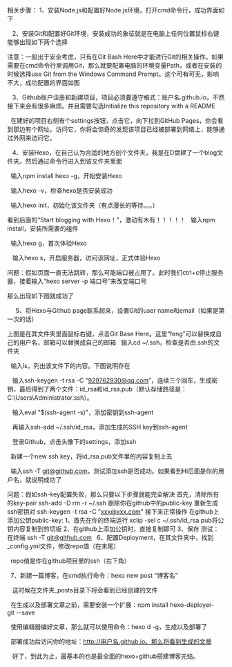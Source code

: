 相关步骤：
1、安装Node.js和配置好Node.js环境，打开cmd命令行，成功界面如下

 
 2、安装Git和配置好Git环境，安装成功的象征就是在电脑上任何位置鼠标右键能够出现如下两个选择
 

注意：一般出于安全考虑，只有在Git Bash Here中才能进行Git的相关操作。如果需要在cmd命令行里调用Git，那么就要配置电脑的环境变量Path，或者在安装的时候选择use Git from the Windows Command Prompt。这个可有可无，影响不大，成功配置的界面如图

 
 3、Github账户注册和新建项目，项目必须要遵守格式：账户名.github.io，不然接下来会有很多麻烦。并且需要勾选Initialize this repository with a README

 
在建好的项目右侧有个settings按钮，点击它，向下拉到GitHub Pages，你会看到那边有个网址，访问它，你将会惊奇的发现该项目已经被部署到网络上，能够通过外网来访问它。 

 
 4、安装Hexo，在自己认为合适的地方创个文件夹，我是在D盘建了一个blog文件夹。然后通过命令行进入到该文件夹里面

 
输入npm install hexo -g，开始安装Hexo

 
输入hexo -v，检查hexo是否安装成功

 
输入hexo init，初始化该文件夹（有点漫长的等待。。。）



看到后面的“Start blogging with Hexo！”，激动有木有！！！！！
 
输入npm install，安装所需要的组件

 
输入hexo g，首次体验Hexo

 
 输入hexo s，开启服务器，访问该网址，正式体验Hexo

问题：假如页面一直无法跳转，那么可能端口被占用了。此时我们ctrl+c停止服务器，接着输入“hexo server -p 端口号”来改变端口号

那么出现如下图就成功了

 
 
 5、将Hexo与Github page联系起来，设置Git的user name和email（如果是第一次的话）
 

上图是在其文件夹里面鼠标右键，点击Git Base Here。这里“feng”可以替换成自己的用户名，邮箱可以替换成自己的邮箱
 
输入cd ~/.ssh，检查是否由.ssh的文件夹

 
输入ls，列出该文件下的内容。下图说明存在

 
 输入ssh-keygen -t rsa -C “929762930@qq.com”，连续三个回车，生成密钥，最后得到了两个文件：id_rsa和id_rsa.pub（默认存储路径是：C:\Users\Administrator\.ssh）。
 

 
 输入eval "$(ssh-agent -s)"，添加密钥到ssh-agent

 
 再输入ssh-add ~/.ssh/id_rsa，添加生成的SSH key到ssh-agent

 
 登录Github，点击头像下的settings，添加ssh
 

 
新建一个new ssh key，将id_rsa.pub文件里的内容复制上去

 
输入ssh -T git@github.com，测试添加ssh是否成功。如果看到Hi后面是你的用户名，就说明成功了

问题：假如ssh-key配置失败，那么只要以下步骤就能完全解决
首先，清除所有的key-pair
ssh-add -D
rm -r ~/.ssh
删除你在github中的public-key
重新生成ssh密钥对
ssh-keygen -t rsa -C "xxx@xxx.com"
接下来正常操作
在github上添加公钥public-key:
1、首先在你的终端运行 xclip -sel c ~/.ssh/id_rsa.pub将公钥内容复制到剪切板
2、在github上添加公钥时，直接复制即可
3、保存
测试：
在终端 ssh -T git@github.com
 
6、配置Deployment，在其文件夹中，找到_config.yml文件，修改repo值（在末尾）
 

 
repo值是你在github项目里的ssh（右下角）

 
7、新建一篇博客，在cmd执行命令：hexo new post “博客名”

 
 这时候在文件夹_posts目录下将会看到已经创建的文件

 
在生成以及部署文章之前，需要安装一个扩展：npm install hexo-deployer-git --save

 
使用编辑器编好文章，那么就可以使用命令：hexo d -g，生成以及部署了
 

 
部署成功后访问你的地址：http://用户名.github.io。那么将看到生成的文章

 
 好了，到此为止，最基本的也是最全面的hexo+github搭建博客完结。
